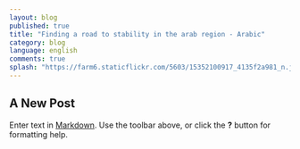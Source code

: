 ```yaml
---
layout: blog
published: true
title: "Finding a road to stability in the arab region - Arabic"
category: blog
language: english
comments: true
splash: "https://farm6.staticflickr.com/5603/15352100917_4135f2a981_n.jpg"
---
```


## A New Post

Enter text in [Markdown](http://daringfireball.net/projects/markdown/). Use the toolbar above, or click the **?** button for formatting help.
